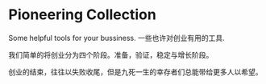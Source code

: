 # Pioneering Collection

Some helpful tools for your bussiness.
一些也许对创业有用的工具.

我们简单的将创业分为四个阶段。准备，验证，稳定与增长阶段。

创业的结束，往往以失败收尾，但是九死一生的幸存者们总能带给更多人以希望。

